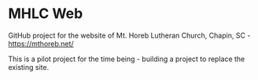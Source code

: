 # MHLC Web

GitHub project for the website of Mt. Horeb Lutheran Church, Chapin, SC - <https://mthoreb.net/>

This is a pilot project for the time being - building a project to replace the existing site.
